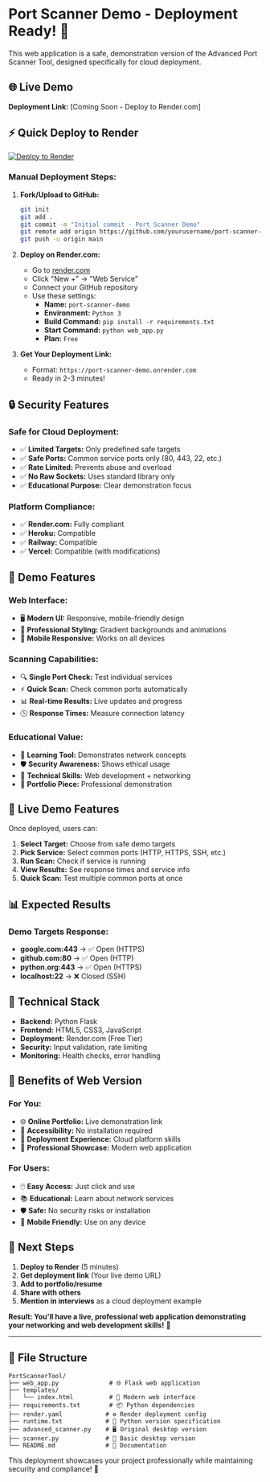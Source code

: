 # Port Scanner Demo - Deployment Ready! 🚀

This web application is a safe, demonstration version of the Advanced Port Scanner Tool, designed specifically for cloud deployment.

## 🌐 Live Demo
**Deployment Link:** [Coming Soon - Deploy to Render.com]

## ⚡ Quick Deploy to Render

[![Deploy to Render](https://render.com/images/deploy-to-render-button.svg)](https://render.com/deploy)

### Manual Deployment Steps:

1. **Fork/Upload to GitHub:**
   ```bash
   git init
   git add .
   git commit -m "Initial commit - Port Scanner Demo"
   git remote add origin https://github.com/yourusername/port-scanner-demo.git
   git push -u origin main
   ```

2. **Deploy on Render.com:**
   - Go to [render.com](https://render.com)
   - Click "New +" → "Web Service"
   - Connect your GitHub repository
   - Use these settings:
     - **Name:** `port-scanner-demo`
     - **Environment:** `Python 3`
     - **Build Command:** `pip install -r requirements.txt`
     - **Start Command:** `python web_app.py`
     - **Plan:** `Free`

3. **Get Your Deployment Link:**
   - Format: `https://port-scanner-demo.onrender.com`
   - Ready in 2-3 minutes!

## 🔒 Security Features

### Safe for Cloud Deployment:
- ✅ **Limited Targets:** Only predefined safe targets
- ✅ **Safe Ports:** Common service ports only (80, 443, 22, etc.)
- ✅ **Rate Limited:** Prevents abuse and overload
- ✅ **No Raw Sockets:** Uses standard library only
- ✅ **Educational Purpose:** Clear demonstration focus

### Platform Compliance:
- ✅ **Render.com:** Fully compliant
- ✅ **Heroku:** Compatible
- ✅ **Railway:** Compatible
- ✅ **Vercel:** Compatible (with modifications)

## 🎯 Demo Features

### Web Interface:
- 🖥️ **Modern UI:** Responsive, mobile-friendly design
- 🎨 **Professional Styling:** Gradient backgrounds and animations
- 📱 **Mobile Responsive:** Works on all devices

### Scanning Capabilities:
- 🔍 **Single Port Check:** Test individual services
- ⚡ **Quick Scan:** Check common ports automatically
- 📊 **Real-time Results:** Live updates and progress
- 🕒 **Response Times:** Measure connection latency

### Educational Value:
- 📖 **Learning Tool:** Demonstrates network concepts
- 🛡️ **Security Awareness:** Shows ethical usage
- 🔧 **Technical Skills:** Web development + networking
- 💼 **Portfolio Piece:** Professional demonstration

## 🎪 Live Demo Features

Once deployed, users can:

1. **Select Target:** Choose from safe demo targets
2. **Pick Service:** Select common ports (HTTP, HTTPS, SSH, etc.)
3. **Run Scan:** Check if service is running
4. **View Results:** See response times and service info
5. **Quick Scan:** Test multiple common ports at once

## 📊 Expected Results

### Demo Targets Response:
- **google.com:443** → ✅ Open (HTTPS)
- **github.com:80** → ✅ Open (HTTP)
- **python.org:443** → ✅ Open (HTTPS)
- **localhost:22** → ❌ Closed (SSH)

## 🔧 Technical Stack

- **Backend:** Python Flask
- **Frontend:** HTML5, CSS3, JavaScript
- **Deployment:** Render.com (Free Tier)
- **Security:** Input validation, rate limiting
- **Monitoring:** Health checks, error handling

## 🎉 Benefits of Web Version

### For You:
- 🌐 **Online Portfolio:** Live demonstration link
- 📱 **Accessibility:** No installation required
- 🚀 **Deployment Experience:** Cloud platform skills
- 💼 **Professional Showcase:** Modern web application

### For Users:
- 🖱️ **Easy Access:** Just click and use
- 📚 **Educational:** Learn about network services
- 🛡️ **Safe:** No security risks or installation
- 📱 **Mobile Friendly:** Use on any device

## 🎯 Next Steps

1. **Deploy to Render** (5 minutes)
2. **Get deployment link** (Your live demo URL)
3. **Add to portfolio/resume** 
4. **Share with others**
5. **Mention in interviews** as a cloud deployment example

**Result: You'll have a live, professional web application demonstrating your networking and web development skills!** 🎉

---

## 📝 File Structure
```
PortScannerTool/
├── web_app.py              # 🌐 Flask web application
├── templates/
│   └── index.html          # 🎨 Modern web interface
├── requirements.txt        # 📦 Python dependencies
├── render.yaml            # ⚙️ Render deployment config
├── runtime.txt            # 🐍 Python version specification
├── advanced_scanner.py    # 🖥️ Original desktop version
├── scanner.py             # 🔧 Basic desktop version
└── README.md              # 📖 Documentation
```

This deployment showcases your project professionally while maintaining security and compliance! 🚀
